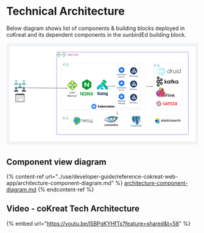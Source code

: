 # Technical Architecture

Below diagram shows list of components & building blocks deployed in coKreat and its dependent components in the sunbirdEd building block.

![](<../.gitbook/assets/coKreat (1).png>)

## **Component view diagram**



{% content-ref url="../use/developer-guide/reference-cokreat-web-app/architecture-component-diagram.md" %}
[architecture-component-diagram.md](../use/developer-guide/reference-cokreat-web-app/architecture-component-diagram.md)
{% endcontent-ref %}

## Video - coKreat Tech Architecture

{% embed url="https://youtu.be/l5BPgKYHfTs?feature=shared&t=58" %}
